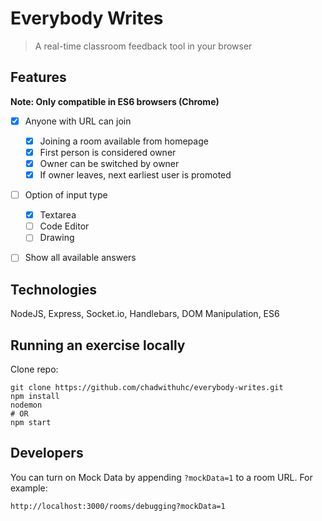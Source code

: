 # Everybody Writes

> A real-time classroom feedback tool in your browser

## Features

__Note: Only compatible in ES6 browsers (Chrome)__

- [x] Anyone with URL can join
  - [x] Joining a room available from homepage
  - [x] First person is considered owner
  - [x] Owner can be switched by owner
  - [x] If owner leaves, next earliest user is promoted
- [ ] Option of input type
  - [x] Textarea
  - [ ] Code Editor
  - [ ] Drawing
- [ ] Show all available answers


## Technologies

NodeJS, Express, Socket.io, Handlebars, DOM Manipulation, ES6


## Running an exercise locally

Clone repo:  
```
git clone https://github.com/chadwithuhc/everybody-writes.git
npm install
nodemon
# OR
npm start
```

## Developers

You can turn on Mock Data by appending `?mockData=1` to a room URL. For example:
```
http://localhost:3000/rooms/debugging?mockData=1
```
